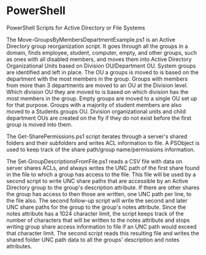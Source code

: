 # PowerShell
PowerShell Scripts for Active Directory or File Systems

The Move-GroupsByMembersDepartmentExample.ps1 is an Active Directory group reorganization script. It goes through all the groups in a domain, finds employee, student, computer, empty, and other groups, such as ones with all disabled members, and moves them into Active Directory Organizational Units based on Division OU/Department OU. System groups are identified and left in place.
The OU a groups is moved to is based on the department with the most members in the group. Groups with members from more than 3 departments are moved to an OU at the Division level. Which division OU they are moved to is based on which division has the most members in the group. Empty groups are moved to a single OU set up for that purpose. Groups with a majority of student members are also moved to a Students groups OU. Division organizational units and child department OUs are created on the fly if they do not exist before the first group is moved into them.

The Get-SharePermissions.ps1 script iterates through a server's shared folders and their subfolders and writes ACL information to file. A PSObject is used to keep track of the share path/group name/permissions information.

The Set-GroupDescriptionsFromFile.ps1 reads a CSV file with data on server shares ACLs, and always writes the UNC path of the first share found in the file to which a group has access to the file. This file will be used by a second script to write UNC share paths that are accessible by an Active Directory group to the group's description attribute. If there are other shares the group has access to then those are written, one UNC path per line, to the file also. The second follow-up script will write the second and later UNC share paths for the group to the group's notes attribute. Since the notes attribute has a 1024 character limit, the script keeps track of the number of characters that will be written to the notes attribute and stops writing group share access information to file if an UNC path would exceed that character limit.
The second script reads this resulting file and writes the shared folder UNC path data to all the groups' description and notes attributes. 

